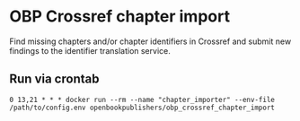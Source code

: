 # OBP Crossref chapter import

Find missing chapters and/or chapter identifiers in Crossref and submit new findings to the identifier translation service.

## Run via crontab
```
0 13,21 * * * docker run --rm --name "chapter_importer" --env-file /path/to/config.env openbookpublishers/obp_crossref_chapter_import
```

